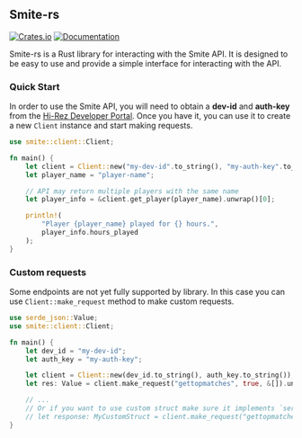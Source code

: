 ## Smite-rs 
[![Crates.io](https://img.shields.io/crates/v/smite.svg)](https://crates.io/crates/smite-rs)
[![Documentation](https://docs.rs/smite/badge.svg)](https://docs.rs/smite-rs)

Smite-rs is a Rust library for interacting with the Smite API. It is designed to be easy to use and provide a simple interface for interacting with the API.

### Quick Start

In order to use the Smite API, you will need to obtain a **dev-id** and **auth-key** from the [Hi-Rez Developer Portal](https://fs12.formsite.com/HiRez/form48/secure_index.html). Once you have it, you can use it to create a new `Client` instance and start making requests.

```rust
use smite::client::Client;

fn main() {
    let client = Client::new("my-dev-id".to_string(), "my-auth-key".to_string());
    let player_name = "player-name";

    // API may return multiple players with the same name
    let player_info = &client.get_player(player_name).unwrap()[0];

    println!(
        "Player {player_name} played for {} hours.",
        player_info.hours_played
    );
}
```

### Custom requests

Some endpoints are not yet fully supported by library.
In this case you can use `Client::make_request` method to make custom requests.

```rust 
use serde_json::Value;
use smite::client::Client;

fn main() {
    let dev_id = "my-dev-id";
    let auth_key = "my-auth-key";

    let client = Client::new(dev_id.to_string(), auth_key.to_string());
    let res: Value = client.make_request("gettopmatches", true, &[]).unwrap();

    // ...
    // Or if you want to use custom struct make sure it implements `serde_json::Deserialize`
    // let response: MyCustomStruct = client.make_request("gettopmatches", true, &[]).unwrap();
}
```

